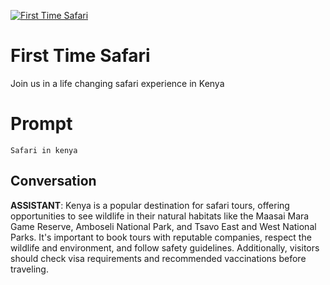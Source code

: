 
[![First Time Safari ](https://flow-prompt-covers.s3.us-west-1.amazonaws.com/icon/minimalist/mini_4.png)]()
# First Time Safari  
Join us in a life changing safari experience in Kenya

# Prompt

```
Safari in kenya
```

## Conversation

**ASSISTANT**: Kenya is a popular destination for safari tours, offering opportunities to see wildlife in their natural habitats like the Maasai Mara Game Reserve, Amboseli National Park, and Tsavo East and West National Parks. It's important to book tours with reputable companies, respect the wildlife and environment, and follow safety guidelines. Additionally, visitors should check visa requirements and recommended vaccinations before traveling.


